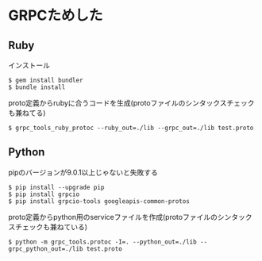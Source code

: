 # GRPCためした

## Ruby
インストール

```
$ gem install bundler
$ bundle install
```

proto定義からrubyに合うコードを生成(protoファイルのシンタックスチェックも兼ねてる)

```
$ grpc_tools_ruby_protoc --ruby_out=./lib --grpc_out=./lib test.proto
```

## Python
pipのバージョンが9.0.1以上じゃないと失敗する

```
$ pip install --upgrade pip
$ pip install grpcio
$ pip install grpcio-tools googleapis-common-protos
```

proto定義からpython用のserviceファイルを作成(protoファイルのシンタックスチェックも兼ねている)

```
$ python -m grpc_tools.protoc -I=. --python_out=./lib --grpc_python_out=./lib test.proto
```
